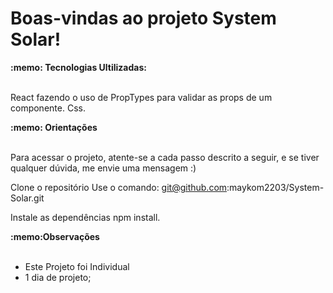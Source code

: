 # Boas-vindas ao projeto System Solar!


  <summary><strong>:memo: Tecnologias Ultilizadas: </strong></summary><br />
  
  React fazendo o uso de  PropTypes para validar as props de um componente.
  Css.

 <summary><strong>:memo: Orientações </strong></summary><br />

Para acessar o projeto, atente-se a cada passo descrito a seguir, e se tiver qualquer dúvida, me envie uma mensagem :)

Clone o repositório
Use o comando: git@github.com:maykom2203/System-Solar.git

Instale as dependências
npm install.


 <summary><strong>:memo:Observações </strong></summary><br />

  * Este Projeto foi Individual
  * 1 dia de projeto;
